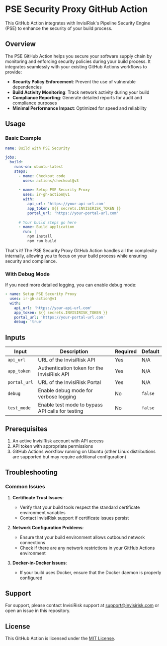 # PSE Security Proxy GitHub Action

This GitHub Action integrates with InvisiRisk's Pipeline Security Engine (PSE) to enhance the security of your build process.

## Overview

The PSE GitHub Action helps you secure your software supply chain by monitoring and enforcing security policies during your build process. It integrates seamlessly with your existing GitHub Actions workflows to provide:

- **Security Policy Enforcement**: Prevent the use of vulnerable dependencies
- **Build Activity Monitoring**: Track network activity during your build
- **Compliance Reporting**: Generate detailed reports for audit and compliance purposes
- **Minimal Performance Impact**: Optimized for speed and reliability

## Usage

### Basic Example

```yaml
name: Build with PSE Security

jobs:
  build:
    runs-on: ubuntu-latest
    steps:
      - name: Checkout code
        uses: actions/checkout@v3
      
      - name: Setup PSE Security Proxy
        uses: ir-gh-action@v1
        with:
          api_url: 'https://your-api-url.com'
          app_token: ${{ secrets.INVISIRISK_TOKEN }}
          portal_url: 'https://your-portal-url.com'
      
      # Your build steps go here
      - name: Build application
        run: |
          npm install
          npm run build
```

That's it! The PSE Security Proxy GitHub Action handles all the complexity internally, allowing you to focus on your build process while ensuring security and compliance.

### With Debug Mode

If you need more detailed logging, you can enable debug mode:

```yaml
- name: Setup PSE Security Proxy
  uses: ir-gh-action@v1
  with:
    api_url: 'https://your-api-url.com'
    app_token: ${{ secrets.INVISIRISK_TOKEN }}
    portal_url: 'https://your-portal-url.com'
    debug: 'true'
```

## Inputs

| Input | Description | Required | Default |
|-------|-------------|----------|---------|
| `api_url` | URL of the InvisiRisk API | Yes | N/A |
| `app_token` | Authentication token for the InvisiRisk API | Yes | N/A |
| `portal_url` | URL of the InvisiRisk Portal | Yes | N/A |
| `debug` | Enable debug mode for verbose logging | No | `false` |
| `test_mode` | Enable test mode to bypass API calls for testing | No | `false` |

## Prerequisites

1. An active InvisiRisk account with API access
2. API token with appropriate permissions
3. GitHub Actions workflow running on Ubuntu (other Linux distributions are supported but may require additional configuration)

## Troubleshooting

### Common Issues

1. **Certificate Trust Issues**:
   - Verify that your build tools respect the standard certificate environment variables
   - Contact InvisiRisk support if certificate issues persist

2. **Network Configuration Problems**:
   - Ensure that your build environment allows outbound network connections
   - Check if there are any network restrictions in your GitHub Actions environment

3. **Docker-in-Docker Issues**:
   - If your build uses Docker, ensure that the Docker daemon is properly configured

## Support

For support, please contact InvisiRisk support at support@invisirisk.com or open an issue in this repository.

## License

This GitHub Action is licensed under the [MIT License](LICENSE).
